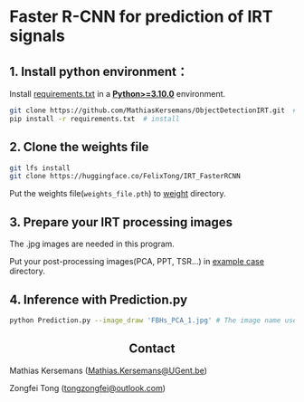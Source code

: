 # Faster R-CNN for prediction of IRT signals

## 1. Install python environment：
Install [requirements.txt](https://github.com/MathiasKersemans/ObjectDetectionIRT/blob/main/requirements.txt) in a
[**Python>=3.10.0**](https://www.python.org/) environment.
```bash
git clone https://github.com/MathiasKersemans/ObjectDetectionIRT.git  # clone
pip install -r requirements.txt  # install
```

## 2. Clone the weights file
```bash
git lfs install
git clone https://huggingface.co/FelixTong/IRT_FasterRCNN
```
Put the weights file(`weights_file.pth`) to [weight](https://github.com/MathiasKersemans/ObjectDetectionIRT/tree/main/weights) directory.

## 3. Prepare your IRT processing images
The .jpg images are needed in this program.

Put your post-processing images(PCA, PPT, TSR...) in [example case](https://github.com/MathiasKersemans/ObjectDetectionIRT/tree/main/example%20case) directory.

## 4. Inference with Prediction.py
```bash
python Prediction.py --image_draw 'FBHs_PCA_1.jpg' # The image name used to draw the prediction results
```

## <div align="center">Contact</div>
Mathias Kersemans (Mathias.Kersemans@UGent.be)

Zongfei Tong (tongzongfei@outlook.com)
